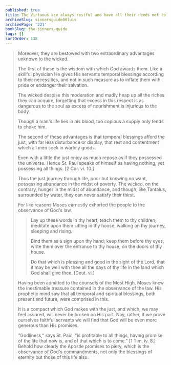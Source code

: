 ```yaml
---
published: true
title: The Virtuous are always restful and have all their needs met to a healthy degree
archiveSlug: sinnersguide00luis
archivePage: '221'
bookSlug: the-sinners-guide
tags: []
sortOrder: 138
---
```


> Moreover, they are bestowed with two extraordinary advantages unknown to the wicked.
>
> The first of these is the wisdom with which God awards them. Like a skillful physician He gives His servants temporal blessings according to their necessities, and not in such measure as to inflate them with pride or endanger their salvation.
>
> The wicked despise this moderation and madly heap up all the riches they can acquire, forgetting that excess in this respect is as dangerous to the soul as excess of nourishment is injurious to the body.
>
> Though a man's life lies in his blood, too copious a supply only tends to choke him.
>
> The second of these advantages is that temporal blessings afford the just, with far less disturbance or display, that rest and contentment which all men seek in worldly goods.
>
> Even with a little the just enjoy as much repose as if they possessed the universe. Hence St. Paul speaks of himself as having nothing, yet possessing all things. [2 Cor. vi. 10.]
>
> Thus the just journey through life, poor but knowing no want, possessing abundance in the midst of poverty. The wicked, on the contrary, hunger in the midst of abundance, and though, like Tantalus, surrounded by water, they can never satisfy their thirst.
>
> For like reasons Moses earnestly exhorted the people to the observance of God's law.
>
>> Lay up these words in thy heart, teach them to thy children; meditate upon them sitting in thy house, walking on thy journey, sleeping and rising.
>>
>> Bind them as a sign upon thy hand; keep them before thy eyes; write them over the entrance to thy house, on the doors of thy house.
>>
>> Do that which is pleasing and good in the sight of the Lord, that it may be well with thee all the days of thy life in the land which God shall give thee. [Deut. vi.]
>
> Having been admitted to the counsels of the Most High, Moses knew the inestimable treasure contained in the observance of the law. His prophetic mind saw that all temporal and spiritual blessings, both present and future, were comprised in this.
>
> It is a compact which God makes with the just, and which, we may feel assured, will never be broken on His part. Nay, rather, if we prove ourselves faithful servants we will find that God will be even more generous than His promises.
>
> "Godliness," says St. Paul, "is profitable to all things, having promise of the life that now is, and of that which is to come." [1 Tim. iv. 8.] Behold how clearly the Apostle promises to piety, which is the observance of God's commandments, not only the blessings of eternity but those of this life also.
